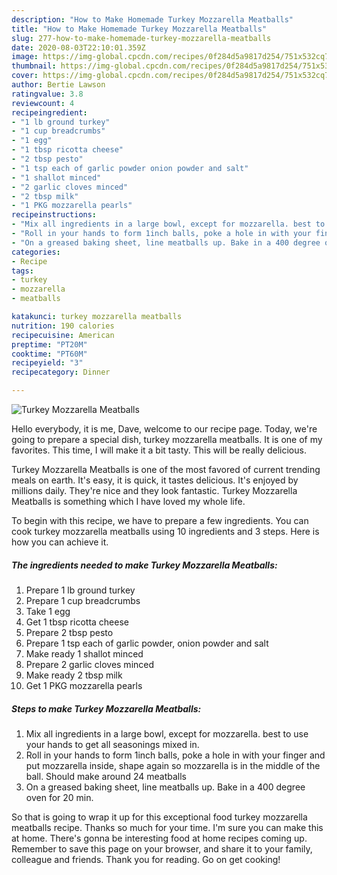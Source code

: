 ```yaml
---
description: "How to Make Homemade Turkey Mozzarella Meatballs"
title: "How to Make Homemade Turkey Mozzarella Meatballs"
slug: 277-how-to-make-homemade-turkey-mozzarella-meatballs
date: 2020-08-03T22:10:01.359Z
image: https://img-global.cpcdn.com/recipes/0f284d5a9817d254/751x532cq70/turkey-mozzarella-meatballs-recipe-main-photo.jpg
thumbnail: https://img-global.cpcdn.com/recipes/0f284d5a9817d254/751x532cq70/turkey-mozzarella-meatballs-recipe-main-photo.jpg
cover: https://img-global.cpcdn.com/recipes/0f284d5a9817d254/751x532cq70/turkey-mozzarella-meatballs-recipe-main-photo.jpg
author: Bertie Lawson
ratingvalue: 3.8
reviewcount: 4
recipeingredient:
- "1 lb ground turkey"
- "1 cup breadcrumbs"
- "1 egg"
- "1 tbsp ricotta cheese"
- "2 tbsp pesto"
- "1 tsp each of garlic powder onion powder and salt"
- "1 shallot minced"
- "2 garlic cloves minced"
- "2 tbsp milk"
- "1 PKG mozzarella pearls"
recipeinstructions:
- "Mix all ingredients in a large bowl, except for mozzarella. best to use your hands to get all seasonings mixed in."
- "Roll in your hands to form 1inch balls, poke a hole in with your finger and put mozzarella inside, shape again so mozzarella is in the middle of the ball. Should make around 24 meatballs"
- "On a greased baking sheet, line meatballs up. Bake in a 400 degree oven for 20 min."
categories:
- Recipe
tags:
- turkey
- mozzarella
- meatballs

katakunci: turkey mozzarella meatballs 
nutrition: 190 calories
recipecuisine: American
preptime: "PT20M"
cooktime: "PT60M"
recipeyield: "3"
recipecategory: Dinner

---
```



![Turkey Mozzarella Meatballs](https://img-global.cpcdn.com/recipes/0f284d5a9817d254/751x532cq70/turkey-mozzarella-meatballs-recipe-main-photo.jpg)

Hello everybody, it is me, Dave, welcome to our recipe page. Today, we're going to prepare a special dish, turkey mozzarella meatballs. It is one of my favorites. This time, I will make it a bit tasty. This will be really delicious.

Turkey Mozzarella Meatballs is one of the most favored of current trending meals on earth. It's easy, it is quick, it tastes delicious. It's enjoyed by millions daily. They're nice and they look fantastic. Turkey Mozzarella Meatballs is something which I have loved my whole life.




To begin with this recipe, we have to prepare a few ingredients. You can cook turkey mozzarella meatballs using 10 ingredients and 3 steps. Here is how you can achieve it.

<!--inarticleads1-->

##### The ingredients needed to make Turkey Mozzarella Meatballs:

1. Prepare 1 lb ground turkey
1. Prepare 1 cup breadcrumbs
1. Take 1 egg
1. Get 1 tbsp ricotta cheese
1. Prepare 2 tbsp pesto
1. Prepare 1 tsp each of garlic powder, onion powder and salt
1. Make ready 1 shallot minced
1. Prepare 2 garlic cloves minced
1. Make ready 2 tbsp milk
1. Get 1 PKG mozzarella pearls




<!--inarticleads2-->

##### Steps to make Turkey Mozzarella Meatballs:

1. Mix all ingredients in a large bowl, except for mozzarella. best to use your hands to get all seasonings mixed in.
1. Roll in your hands to form 1inch balls, poke a hole in with your finger and put mozzarella inside, shape again so mozzarella is in the middle of the ball. Should make around 24 meatballs
1. On a greased baking sheet, line meatballs up. Bake in a 400 degree oven for 20 min.




So that is going to wrap it up for this exceptional food turkey mozzarella meatballs recipe. Thanks so much for your time. I'm sure you can make this at home. There's gonna be interesting food at home recipes coming up. Remember to save this page on your browser, and share it to your family, colleague and friends. Thank you for reading. Go on get cooking!
